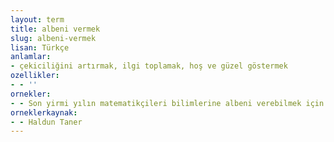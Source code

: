 ```yaml
---
layout: term
title: albeni vermek
slug: albeni-vermek
lisan: Türkçe
anlamlar:
- çekiciliğini artırmak, ilgi toplamak, hoş ve güzel göstermek
ozellikler:
- - ''
ornekler:
- - Son yirmi yılın matematikçileri bilimlerine albeni verebilmek için yeni bir matematik buldular.
orneklerkaynak:
- - Haldun Taner
---
```

